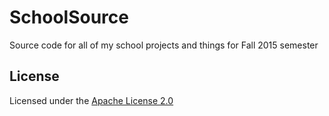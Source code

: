 # SchoolSource
Source code for all of my school projects and things for Fall 2015 semester

## License

Licensed under the [Apache License 2.0](http://choosealicense.com/licenses/apache-2.0/)
